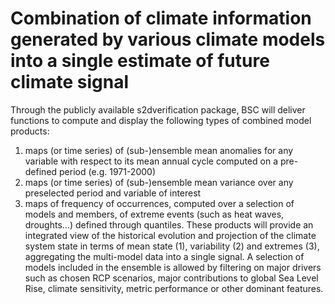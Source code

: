 # Combination of climate information generated by various climate models into a single estimate of future climate signal

Through the publicly available s2dverification package, BSC will deliver functions to compute and display the following types of combined model products:
1. maps (or time series) of (sub-)ensemble mean anomalies for any variable with respect to its mean annual cycle computed on a pre-defined period (e.g. 1971-2000)
2. maps (or time series) of (sub-)ensemble mean variance over any preselected period and variable of interest
3. maps of frequency of occurrences, computed over a selection of models and members, of extreme events (such as heat waves, droughts…) defined through quantiles.
These products will provide an integrated view of the historical evolution and projection of the climate system state in terms of mean state (1), variability (2) and extremes (3), aggregating the multi-model data into a single signal. A selection of models included in the ensemble is allowed by filtering on major drivers such as chosen RCP scenarios, major contributions to global Sea Level Rise, climate sensitivity, metric performance or other dominant features.

